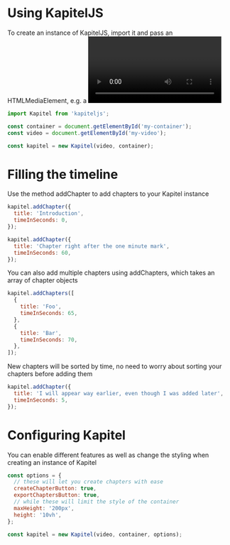 # Using KapitelJS

To create an instance of KapitelJS, import it and pass an HTMLMediaElement, e.g. a <video> and an element that will be used as a container for the timeline.

```js
import Kapitel from 'kapiteljs';

const container = document.getElementById('my-container');
const video = document.getElementById('my-video');

const kapitel = new Kapitel(video, container);
````

# Filling the timeline

Use the method addChapter to add chapters to your Kapitel instance

```js
kapitel.addChapter({
  title: 'Introduction',
  timeInSeconds: 0,
});

kapitel.addChapter({
  title: 'Chapter right after the one minute mark',
  timeInSeconds: 60,
});
```

You can also add multiple chapters using addChapters, which takes an array of chapter objects

```js
kapitel.addChapters([
  {
    title: 'Foo',
    timeInSeconds: 65,
  },
  {
    title: 'Bar',
    timeInSeconds: 70,
  },
]);
```

New chapters will be sorted by time, no need to worry about sorting your chapters before adding them

```js
kapitel.addChapter({
  title: 'I will appear way earlier, even though I was added later',
  timeInSeconds: 5,
});
```

# Configuring Kapitel

You can enable different features as well as change the styling when creating an instance of Kapitel

```js
const options = {
  // these will let you create chapters with ease
  createChapterButton: true,
  exportChaptersButton: true,
  // while these will limit the style of the container
  maxHeight: '200px',
  height: '10vh',
};

const kapitel = new Kapitel(video, container, options);
```

